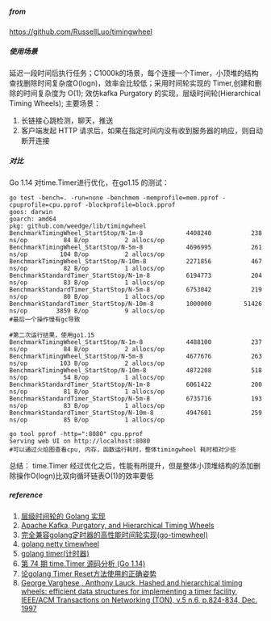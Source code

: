 ##### from

https://github.com/RussellLuo/timingwheel

##### 使用场景

延迟一段时间后执行任务；C1000k的场景，每个连接一个Timer，小顶堆的结构查找删除时间复杂度O(logn)，效率会比较低；采用时间轮实现的 Timer,创建和删除的时间复杂度为 O(1); 效仿kafka Purgatory 的实现，层级时间轮(Hierarchical Timing Wheels); 主要场景：

1. 长链接心跳检测，聊天，推送
2. 客户端发起 HTTP 请求后，如果在指定时间内没有收到服务器的响应，则自动断开连接

##### 对比

Go 1.14 对time.Timer进行优化，在go1.15 的测试：

```shell
go test -bench=. -run=none -benchmem -memprofile=mem.pprof -cpuprofile=cpu.pprof -blockprofile=block.pprof
goos: darwin
goarch: amd64
pkg: github.com/weedge/lib/timingwheel
BenchmarkTimingWheel_StartStop/N-1m-8         	 4408240	       238 ns/op	      84 B/op	       2 allocs/op
BenchmarkTimingWheel_StartStop/N-5m-8         	 4696995	       261 ns/op	     104 B/op	       2 allocs/op
BenchmarkTimingWheel_StartStop/N-10m-8        	 2271856	       467 ns/op	      82 B/op	       1 allocs/op
BenchmarkStandardTimer_StartStop/N-1m-8       	 6194773	       204 ns/op	      83 B/op	       1 allocs/op
BenchmarkStandardTimer_StartStop/N-5m-8       	 6753042	       219 ns/op	      80 B/op	       1 allocs/op
BenchmarkStandardTimer_StartStop/N-10m-8      	 1000000	     51426 ns/op	    3859 B/op	       9 allocs/op
#最后一个操作慢有gc导致

#第二次运行结果，使用go1.15
BenchmarkTimingWheel_StartStop/N-1m-8         	 4488100	       237 ns/op	      84 B/op	       2 allocs/op
BenchmarkTimingWheel_StartStop/N-5m-8         	 4677676	       263 ns/op	     103 B/op	       2 allocs/op
BenchmarkTimingWheel_StartStop/N-10m-8        	 4872208	       518 ns/op	      54 B/op	       1 allocs/op
BenchmarkStandardTimer_StartStop/N-1m-8       	 6061422	       200 ns/op	      81 B/op	       1 allocs/op
BenchmarkStandardTimer_StartStop/N-5m-8       	 6735716	       193 ns/op	      83 B/op	       1 allocs/op
BenchmarkStandardTimer_StartStop/N-10m-8      	 4947601	       259 ns/op	      85 B/op	       1 allocs/op

go tool pprof -http=":8080" cpu.pprof
Serving web UI on http://localhost:8080
#可以通过火焰图查看cpu, 内存，函数运行耗时，整体timingwheel 耗时相对少些
```

总结： time.Timer 经过优化之后，性能有所提升，但是整体小顶堆结构的添加删除操作O(logn)比双向循环链表O(1)的效率要低

##### reference

1. [层级时间轮的 Golang 实现](http://russellluo.com/2018/10/golang-implementation-of-hierarchical-timing-wheels.html) 
2. [Apache Kafka, Purgatory, and Hierarchical Timing Wheels](confluent.io/blog/apache-kafka-purgatory-hierarchical-timing-wheels/)
3. [完全兼容golang定时器的高性能时间轮实现(go-timewheel)](http://xiaorui.cc/archives/6160) 
4. [golang netty timewheel](https://github.com/dubbogo/gost/blob/master/time/timer.go#L158-L172)
5. [golang timer(计时器)](https://golang.design/under-the-hood/zh-cn/part2runtime/ch06sched/timer/)
6. [第 74 期 time.Timer 源码分析 (Go 1.14)](https://github.com/talkgo/night/issues/541)
7. [论golang Timer Reset方法使用的正确姿势](https://tonybai.com/2016/12/21/how-to-use-timer-reset-in-golang-correctly/)
8. [George Varghese , Anthony Lauck, Hashed and hierarchical timing wheels: efficient data structures for implementing a timer facility, IEEE/ACM Transactions on Networking (TON), v.5 n.6, p.824-834, Dec. 1997](http://www.cs.columbia.edu/~nahum/w6998/papers/ton97-timing-wheels.pdf)

